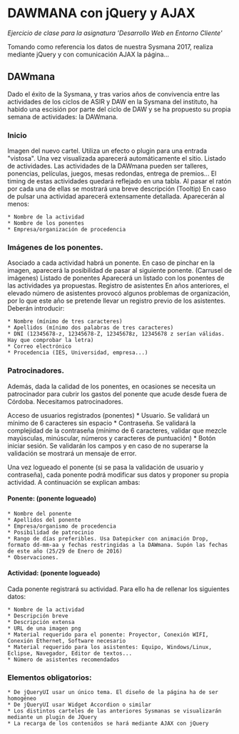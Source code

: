 # DAWMANA con jQuery y AJAX

*Ejercicio de clase para la asignatura 'Desarrollo Web en Entorno Cliente'*

Tomando  como referencia los datos de nuestra Sysmana 2017, realiza mediante jQuery y con comunicación AJAX la página...

## DAWmana

Dado el éxito de la Sysmana, y tras varios años de convivencia entre las actividades de los ciclos de ASIR y DAW en la Sysmana del instituto, ha habido una escisión por parte del ciclo de DAW y se ha propuesto su propia semana de actividades: la DAWmana.

### Inicio
Imagen del nuevo cartel. Utiliza un efecto o plugin para una entrada "vistosa". Una vez visualizada aparecerá automáticamente el sitio.
Listado de actividades.
Las actividades de la DAWmana pueden ser talleres, ponencias, películas, juegos, mesas redondas, entrega de premios... El timing de estas actividades quedará reflejado en una tabla. Al pasar el ratón por cada una de ellas se mostrará una breve descripción (Tooltip) En caso de pulsar una actividad aparecerá extensamente detallada. Aparecerán al menos:

    * Nombre de la actividad
    * Nombre de los ponentes
    * Empresa/organización de procedencia

### Imágenes de los ponentes.

Asociado a cada actividad habrá un ponente. En caso de pinchar en la imagen, aparecerá la posibilidad de pasar al siguiente ponente. (Carrusel de imágenes)
Listado de ponentes
Aparecerá un listado con los ponentes de las actividades ya propuestas.
Registro de asistentes
En años anteriores, el elevado número de asistentes provocó algunos problemas de organización, por lo que este año se pretende llevar un registro previo de los asistentes. Deberán introducir:

    * Nombre (mínimo de tres caracteres)
    * Apellidos (mínimo dos palabras de tres caracteres)
    * DNI (12345678-z, 12345678-Z, 12345678z, 12345678 z serían válidas. Hay que comprobar la letra)
    * Correo electrónico
    * Procedencia (IES, Universidad, empresa...)

### Patrocinadores.

Además, dada la calidad de los ponentes, en ocasiones se necesita un patrocinador para cubrir los gastos del ponente que acude desde fuera de Córdoba. Necesitamos patrocinadores.

Acceso de usuarios registrados (ponentes)
    * Usuario. Se validará un mínimo de 6 caracteres sin espacio
    * Contraseña. Se validará la complejidad de la contraseña (mínimo de 6 caracteres, validar que mezcle mayúsculas, minúscular, números y caracteres de puntuación)
    * Botón iniciar sesión. Se validarán los campos y en caso de no superarse la validación se mostrará un mensaje de error.

Una vez logueado el ponente (si se pasa la validación de usuario y contraseña), cada ponente podrá modificar sus datos y proponer su propia actividad. A continuación se explican ambas:

#### Ponente: (ponente logueado)

    * Nombre del ponente
    * Apellidos del ponente
    * Empresa/organismo de procedencia
    * Posibilidad de patrocinio
    * Rango de días preferibles. Usa Datepicker con animación Drop, formato dd-mm-aa y fechas restringidas a la DAWmana. Supón las fechas de este año (25/29 de Enero de 2016)
    * Observaciones.

#### Actividad: (ponente logueado)

Cada ponente registrará su actividad. Para ello ha de rellenar los siguientes datos:

    * Nombre de la actividad
    * Descripción breve
    * Descripción extensa
    * URL de una imagen png
    * Material requerido para el ponente: Proyector, Conexión WIFI, Conexión Ethernet, Software necesario
    * Material requerido para los asistentes: Equipo, Windows/Linux, Eclipse, Navegador, Editor de textos...
    * Número de asistentes recomendados

### Elementos obligatorios:

    * De jQueryUI usar un único tema. El diseño de la página ha de ser homogéneo
    * De jQueryUI usar Widget Accordion o similar
    * Los distintos carteles de las anteriores Sysmanas se visualizarán mediante un plugin de JQuery
    * La recarga de los contenidos se hará mediante AJAX con jQuery